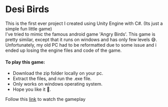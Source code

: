 # Desi Birds
This is the first ever project I created using Unity Engine with C#. (Its just a simple fun little game)  
I've tried to mimic the famous android game 'Angry Birds'. This game is pretty similar, except that it runs on windows and has only few levels 😅.  
Unfortunately, my old PC had to be reformatted due to some issue and i ended up losing the engine files and code of the game.
  
#### To play this game:
- Download the zip folder locally on your pc.
- Extract the files, and run the .exe file.
- Only works on windows operating system.  
- Hope you like it 🤗. 
  
Follow this [link](https://www.linkedin.com/posts/prathmesh-chhabra-51760719b_finally-finished-my-first-game-project-activity-6765388912023220224-GfHr?utm_source=linkedin_share&utm_medium=member_desktop_web) to watch the gameplay
